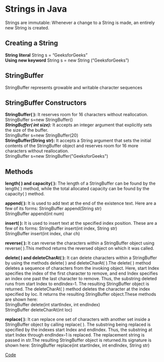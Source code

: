 # Strings in Java
Strings are immutable: Whenever a change to a String is made, an entirely new String is created.
<br>
## Creating a String
**String literal**
String s = “GeeksforGeeks”<br>
**Using new keyword**
String s = new String (“GeeksforGeeks”)<br>
## StringBuffer
StringBuffer represents growable and writable character sequences<br>
## StringBuffer Constructors
**StringBuffer( ):** It reserves room for 16 characters without reallocation.<br>
StringBuffer s=new StringBuffer()<br>
***StringBuffer( int size):*** It accepts an integer argument that explicitly sets the size of the buffer.<br>
StringBuffer s=new StringBuffer(20)<br>
**StringBuffer(String str):** It accepts a String argument that sets the initial contents of the StringBuffer object and reserves room for 16 more characters without reallocation.<br>
StringBuffer s=new StringBuffer("GeeksforGeeks")<br>

## Methods
**length( ) and capacity( ):** The length of a StringBuffer can be found by the length( ) method, while the total allocated capacity can be found by the capacity( ) method.<br>

**append( ):** It is used to add text at the end of the existence text. Here are a few of its forms:
StringBuffer append(String str)<br>
StringBuffer append(int num)<br>

**insert( ):** It is used to insert text at the specified index position. These are a few of its forms:
StringBuffer insert(int index, String str)<br>
StringBuffer insert(int index, char ch)<br>

**reverse( ):** It can reverse the characters within a StringBuffer object using reverse( ).This method returns the reversed object on which it was called. <br>

**delete( ) and deleteCharAt( ):** It can delete characters within a StringBuffer by using the methods delete( ) and deleteCharAt( ).The delete( ) method deletes a sequence of characters from the invoking object. Here, start Index specifies the index of the first character to remove, and end Index specifies an index one past the last character to remove. Thus, the substring deleted runs from start Index to endIndex–1. The resulting StringBuffer object is returned. The   deleteCharAt( ) method deletes the character at the index specified by loc. It returns the resulting StringBuffer object.These methods are shown here:<br>
StringBuffer delete(int startIndex, int endIndex)<br>
StringBuffer deleteCharAt(int loc)<br>

**replace( ):** It can replace one set of characters with another set inside a StringBuffer object by calling replace( ). The substring being replaced is specified by the indexes start Index and endIndex. Thus, the substring at start Index through endIndex–1 is replaced. The replacement string is passed in str.The resulting StringBuffer object is returned.Its signature is shown here:
StringBuffer replace(int startIndex, int endIndex, String str)<br>

[Code](https://github.com/Nehasingh1300/Java/blob/master/StringHandling.java)
